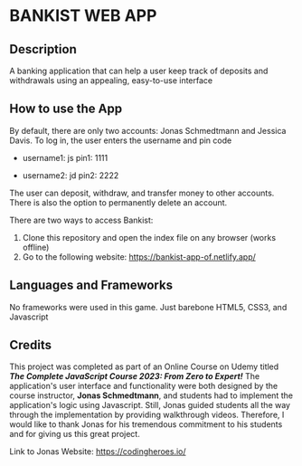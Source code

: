 # BANKIST WEB APP

## Description

A banking application that can help a user keep track of deposits and withdrawals using an appealing, easy-to-use
interface

## How to use the App

By default, there are only two accounts: Jonas Schmedtmann and Jessica Davis. To log in, the user enters the username and pin code

-    username1: js
     pin1: 1111

-    username2: jd
     pin2: 2222

The user can deposit, withdraw, and transfer money to other accounts. There is also the option to permanently delete
an account.

There are two ways to access Bankist:

1. Clone this repository and open the index file on any browser (works offline)
2. Go to the following website: https://bankist-app-of.netlify.app/

## Languages and Frameworks

No frameworks were used in this game. Just barebone HTML5, CSS3, and Javascript

## Credits

This project was completed as part of an Online Course on Udemy titled
**_The Complete JavaScript Course 2023: From Zero to Expert!_** The application's
user interface and functionality were both designed by the course instructor, **Jonas Schmedtmann**, and
students had to implement the application's logic using Javascript. Still, Jonas guided students all the
way through the implementation by providing walkthrough videos. Therefore, I would like to thank
Jonas for his tremendous commitment to his students and for giving us this great project.

Link to Jonas Website: https://codingheroes.io/
